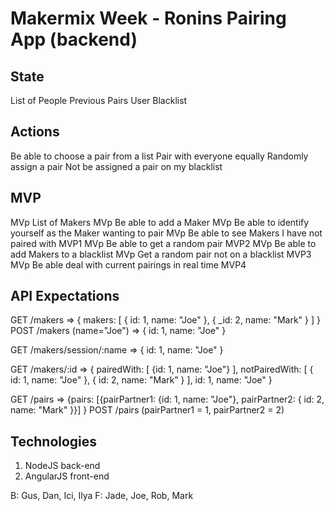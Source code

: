 Makermix Week - Ronins Pairing App (backend)
============================================

State
-----

List of People
Previous Pairs
User
Blacklist

Actions
-------

Be able to choose a pair from a list
Pair with everyone equally
Randomly assign a pair
Not be assigned a pair on my blacklist

MVP
---

MVp List of Makers
MVp Be able to add a Maker
MVp Be able to identify yourself as the Maker wanting to pair
MVp Be able to see Makers I have not paired with
MVP1
MVp Be able to get a random pair
MVP2
MVp Be able to add Makers to a blacklist
MVp Get a random pair not on a blacklist
MVP3
MVp Be able deal with current pairings in real time
MVP4

API Expectations
----------------

GET /makers => { makers: [ { id: 1, name: "Joe" }, { _id: 2, name: "Mark" } ] }
POST /makers (name="Joe") => { id: 1, name: "Joe" }

GET /makers/session/:name => { id: 1, name: "Joe" }

GET /makers/:id => { pairedWith: [ {id: 1, name: "Joe"} ], notPairedWith: [ { id: 1, name: "Joe" }, { id: 2, name: "Mark" } ], id: 1, name: "Joe" }

GET /pairs => {pairs: [{pairPartner1: {id: 1, name: "Joe"}, pairPartner2: { id: 2, name: "Mark" }}] }
POST /pairs (pairPartner1 = 1, pairPartner2 = 2)

Technologies
------------

1. NodeJS back-end
2. AngularJS front-end

B:  Gus, Dan, Ici, Ilya
F:  Jade, Joe, Rob, Mark